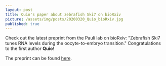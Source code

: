 ```yaml
---
layout: post
title: Quio's paper about zebrafish Ski7 on bioRxiv 
picture: /assets/img/posts/20200320_Quio_bioRxiv.jpg
published: true
---
```

Check out the latest preprint from the Pauli lab on bioRxiv: "Zebrafish Ski7 tunes RNA levels during the oocyte-to-embryo transition."
Congratulations to the first author **Quio**!

The preprint can be found [here](https://www.biorxiv.org/content/10.1101/2020.03.19.998716v1).
